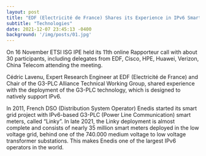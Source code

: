 ```yaml
---
layout: post
title: "EDF (Electricité de France) Shares its Experience in IPv6 Smart Grid Deployment at ETSI IPE #11 Rapporteur’s Call"
subtitle: "Technologies"
date: 2021-12-07 23:45:13 -0400
background: '/img/posts/01.jpg'
---
```


On 16 November ETSI ISG IPE held its 11th online Rapporteur call with about 30 participants, including delegates from EDF, Cisco, HPE, Huawei, Verizon, China Telecom attending the meeting.

Cédric Lavenu, Expert Research Engineer at EDF (Electricité de France) and Chair of the G3-PLC Alliance Technical Working Group, shared experience with the deployment of the G3-PLC technology, which is designed to natively support IPv6.

In 2011, French DSO (Distribution System Operator) Enedis started its smart grid project with IPv6-based G3-PLC (Power Line Communication) smart meters, called “Linky”. In late 2021, the Linky deployment is almost complete and consists of nearly 35 million smart meters deployed in the low voltage grid, behind one of the 740.000 medium voltage to low voltage transformer substations. This makes Enedis one of the largest IPv6 operators in the world.